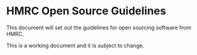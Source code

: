 # HMRC Open Source Guidelines

This document will set out the guidelines for open sourcing software from HMRC. 

This is a working document and it is subject to change. 



